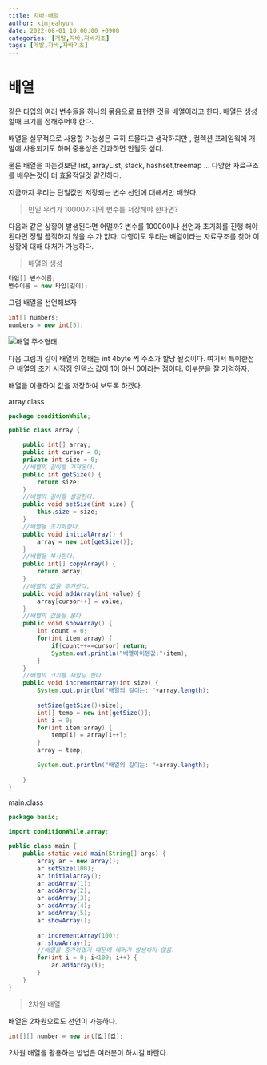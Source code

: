 ```yaml
---
title: 자바-배열
author: kimjeahyun
date: 2022-08-01 10:00:00 +0900
categories: [개발,자바,자바기초]
tags: [개발,자바,자바기초]
---
```


# 배열 

같은 타입의 여러 변수들을 하나의 묶음으로 표현한 것을 배열이라고 한다.
배열은 생성할때 크기를 정해주어야 한다. 

배열을 실무적으로 사용할 가능성은 극히 드물다고 생각하지만 , 
컬렉션 프레임웍에 개발에 사용되기도 하며 중용성은 간과하면 안될듯 싶다.

물론 배열을 파는것보단 list, arrayList, stack, hashset,treemap ... 다양한 자료구조를 배우는것이 더 효율적일것 같긴하다.

지금까지 우리는 단일값만 저장되는 변수 선언에 대해서만 배웠다.
> 만일 우리가 10000가지의 변수를 저장해야 한다면? 

다음과 같은 상황이 발생된다면 어떨까? 변수를 10000이나 선언과 초기화를 진행 해야 된다면 정말 끔직하지 않을 수 가 없다. 다행이도 우리는 배열이라는 자료구조를 찾아 이 상황에 대해 대처가 가능하다.

> 배열의 생성

```java
타입[] 변수이름;
변수이름 = new 타입[길이];
```

그럼 배열을 선언해보자
```java
int[] numbers;
numbers = new int[5];
```

![배열 주소형태](../../img/cpp/array1-1.png)

다음 그림과 같이 배열의 형태는 int 4byte 씩 주소가 할당 될것이다.
여기서 특이한점은 배열의 초기 시작점 인덱스 값이 1이 아닌 0이라는 점이다. 이부분을 잘 기억하자.

배열을 이용하여 값을 저장하여 보도록 하겠다.

array.class

```java
package conditionWhile;

public class array {

	public int[] array;
	public int cursor = 0;
	private int size = 0;
	//배열의 길이를 가져온다.
	public int getSize() {
		return size;
	}
	//배열의 길이를 설정한다.
	public void setSize(int size) {
		this.size = size;
	}
	//배열을 초기화한다.
	public void initialArray() {
		array = new int[getSize()];
	}
	//배열을 복사한다.
	public int[] copyArray() {
		return array;
	}
	//배열의 값을 추가한다.
	public void addArray(int value) {
		array[cursor++] = value;
	}
	//배열의 값들을 본다.
	public void showArray() {
		int count = 0;
		for(int item:array) {
			if(count++==cursor) return;
			System.out.println("배열아이템값:"+item);
		}
	}	
	//배열의 크기를 재할당 한다.
	public void incrementArray(int size) {
		System.out.println("배열의 길이는: "+array.length);
		
		setSize(getSize()+size);
		int[] temp = new int[getSize()];
		int i = 0;
		for(int item:array) {
			temp[i] = array[i++];
		}
		array = temp;
		
		System.out.println("배열의 길이는: "+array.length);
		
	}
}

```

main.class

```java
package basic;

import conditionWhile.array;

public class main {
	public static void main(String[] args) {
		array ar = new array();
		ar.setSize(100);
		ar.initialArray();
		ar.addArray(1);
		ar.addArray(2);
		ar.addArray(3);
		ar.addArray(4);
		ar.addArray(5);
		ar.showArray();
		
		ar.incrementArray(100);
		ar.showArray();
		//배열을 증가하였기 때문에 에러가 발생하지 않음.
		for(int i = 0; i<100; i++) {
			ar.addArray(i);
		}
	}
}

```

> 2차원 배열

배열은 2차원으로도 선언이 가능하다.

```java
int[][] number = new int[값][값];
```

2차원 배열을 활용하는 방법은 여러분이 하시길 바란다. 


